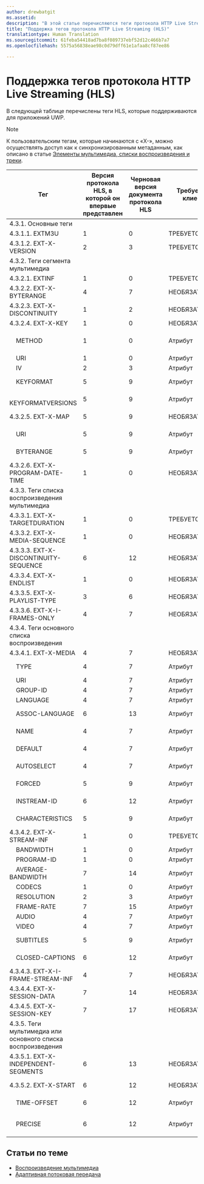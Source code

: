 ```yaml
---
author: drewbatgit
ms.assetid: 
description: "В этой статье перечисляются теги протокола HTTP Live Streaming (HLS), поддерживаемые для приложений UWP."
title: "Поддержка тегов протокола HTTP Live Streaming (HLS)"
translationtype: Human Translation
ms.sourcegitcommit: 61feba54418ad7ba8f089737ebf52d12c466b7a7
ms.openlocfilehash: 5575a56838eae98c0d79dff61e1afaa8cf87ee86

---
```


# <a name="http-live-streaming-hls-tag-support"></a>Поддержка тегов протокола HTTP Live Streaming (HLS)
В следующей таблице перечислены теги HLS, которые поддерживаются для приложений UWP.

> [!NOTE] 
> К пользовательским тегам, которые начинаются с «X-», можно осуществлять доступ как к синхронизированным метаданным, как описано в статье [Элементы мультимедиа, списки воспроизведения и треки](media-playback-with-mediasource.md).

|Тег |Версия протокола HLS, в которой он впервые представлен|Черновая версия документа протокола HLS|Требуется в клиенте|Июльский выпуск Windows 10|Windows 10 (версия 1511)|Windows 10 (версия 1606) |
|---------------------|-----------|--------------|---------|--------------|-----|-----|
|4.3.1.  Основные теги                 |             |                   |         |             |     |    |
| 4.3.1.1.  EXTM3U |1|0|ТРЕБУЕТСЯ|Поддерживается|Поддерживается|Поддерживается|
| 4.3.1.2.  EXT-X-VERSION |2|3|ТРЕБУЕТСЯ|Поддерживается|Поддерживается|Поддерживается
|4.3.2.  Теги сегмента мультимедиа                 |             |                   |         |             |     |    | 
| 4.3.2.1.  EXTINF  |1|0|ТРЕБУЕТСЯ|Поддерживается|Поддерживается|Поддерживается
| 4.3.2.2.  EXT-X-BYTERANGE |4|7|НЕОБЯЗАТЕЛЬНО|Поддерживается|Поддерживается|Поддерживается|
| 4.3.2.3.  EXT-X-DISCONTINUITY |1|2|НЕОБЯЗАТЕЛЬНО|Поддерживается|Поддерживается|Поддерживается|
| 4.3.2.4.  EXT-X-KEY |1|0|НЕОБЯЗАТЕЛЬНО|Поддерживается|Поддерживается|Поддерживается|
|&nbsp;&nbsp;&nbsp; METHOD|1|0|Атрибут|"NONE, AES-128"|"NONE, AES-128"|"NONE, AES-128, SAMPLE-AES"|
|&nbsp;&nbsp;&nbsp; URI|1|0|Атрибут|Поддерживается|Поддерживается|Поддерживается|
|&nbsp;&nbsp;&nbsp; IV|2|3|Атрибут|Поддерживается|Поддерживается|Поддерживается|
|&nbsp;&nbsp;&nbsp; KEYFORMAT|5|9|Атрибут|Не поддерживается|Не поддерживается|Не поддерживается|
|&nbsp;&nbsp;&nbsp; KEYFORMATVERSIONS|5|9|Атрибут|Не поддерживается|Не поддерживается|Не поддерживается|
| 4.3.2.5.  EXT-X-MAP |5|9|НЕОБЯЗАТЕЛЬНО|Не поддерживается|Не поддерживается|Не поддерживается|
|&nbsp;&nbsp;&nbsp; URI|5|9|Атрибут|Не поддерживается|Не поддерживается|Не поддерживается|
|&nbsp;&nbsp;&nbsp; BYTERANGE|5|9|Атрибут|Не поддерживается|Не поддерживается|Не поддерживается|
| 4.3.2.6.  EXT-X-PROGRAM-DATE-TIME |1|0|НЕОБЯЗАТЕЛЬНО|Не поддерживается|Не поддерживается|Не поддерживается|
|4.3.3.  Теги списка воспроизведения мультимедиа                 |             |                   |         |             |     |    | 
| 4.3.3.1.  EXT-X-TARGETDURATION  |1|0|ТРЕБУЕТСЯ|Поддерживается|Поддерживается|Поддерживается|
| 4.3.3.2.  EXT-X-MEDIA-SEQUENCE  |1|0|НЕОБЯЗАТЕЛЬНО|Поддерживается|Поддерживается|Поддерживается|
| 4.3.3.3.  EXT-X-DISCONTINUITY-SEQUENCE|6|12|НЕОБЯЗАТЕЛЬНО|Не поддерживается|Не поддерживается|Не поддерживается|
| 4.3.3.4.  EXT-X-ENDLIST |1|0|НЕОБЯЗАТЕЛЬНО|Поддерживается|Поддерживается|Поддерживается|
| 4.3.3.5.  EXT-X-PLAYLIST-TYPE |3|6|НЕОБЯЗАТЕЛЬНО|Поддерживается|Поддерживается|Поддерживается|
| 4.3.3.6.  EXT-X-I-FRAMES-ONLY |4|7|НЕОБЯЗАТЕЛЬНО|Не поддерживается|Не поддерживается|Не поддерживается|
|4.3.4.  Теги основного списка воспроизведения                 |             |                   |         |             |     |    |
| 4.3.4.1.  EXT-X-MEDIA |4|7|НЕОБЯЗАТЕЛЬНО|Поддерживается|Поддерживается|Поддерживается|
|&nbsp;&nbsp;&nbsp;  TYPE|4|7|Атрибут|"AUDIO, VIDEO"|"AUDIO, VIDEO"|"AUDIO, VIDEO, SUBTITLES"|
|&nbsp;&nbsp;&nbsp;  URI|4|7|Атрибут|Поддерживается|Поддерживается|Поддерживается|
|&nbsp;&nbsp;&nbsp;  GROUP-ID|4|7|Атрибут|Поддерживается|Поддерживается|Поддерживается|
|&nbsp;&nbsp;&nbsp;  LANGUAGE|4|7|Атрибут|Поддерживается|Поддерживается|Поддерживается|
|&nbsp;&nbsp;&nbsp;  ASSOC-LANGUAGE|6|13|Атрибут|Не поддерживается|Не поддерживается|Не поддерживается|
|&nbsp;&nbsp;&nbsp;  NAME|4|7|Атрибут|Не поддерживается|Не поддерживается|Поддерживается|
|&nbsp;&nbsp;&nbsp;  DEFAULT|4|7|Атрибут|Не поддерживается|Не поддерживается|Не поддерживается|
|&nbsp;&nbsp;&nbsp;  AUTOSELECT|4|7|Атрибут|Не поддерживается|Не поддерживается|Не поддерживается|
|&nbsp;&nbsp;&nbsp;  FORCED|5|9|Атрибут|Не поддерживается|Не поддерживается|Не поддерживается|
|&nbsp;&nbsp;&nbsp;  INSTREAM-ID|6|12|Атрибут|Не поддерживается|Не поддерживается|Не поддерживается|
|&nbsp;&nbsp;&nbsp;  CHARACTERISTICS|5|9|Атрибут|Не поддерживается|Не поддерживается|Не поддерживается|
| 4.3.4.2.  EXT-X-STREAM-INF  |1|0|ТРЕБУЕТСЯ|Поддерживается|Поддерживается|Поддерживается|
|&nbsp;&nbsp;&nbsp;  BANDWIDTH|1|0|Атрибут|Поддерживается|Поддерживается|Поддерживается|
|&nbsp;&nbsp;&nbsp;  PROGRAM-ID|1|0|Атрибут|Отсутствует|Отсутствует|Отсутствует|
|&nbsp;&nbsp;&nbsp;  AVERAGE-BANDWIDTH|7|14|Атрибут|Не поддерживается|Не поддерживается|Не поддерживается|
|&nbsp;&nbsp;&nbsp;  CODECS|1|0|Атрибут|Поддерживается|Поддерживается|Поддерживается|
|&nbsp;&nbsp;&nbsp;  RESOLUTION|2|3|Атрибут|Поддерживается|Поддерживается|Поддерживается|
|&nbsp;&nbsp;&nbsp;  FRAME-RATE|7|15|Атрибут|Отсутствует|Отсутствует|Отсутствует|
|&nbsp;&nbsp;&nbsp;  AUDIO|4|7|Атрибут|Поддерживается|Поддерживается|Поддерживается|
|&nbsp;&nbsp;&nbsp;  VIDEO|4|7|Атрибут|Поддерживается|Поддерживается|Поддерживается|
|&nbsp;&nbsp;&nbsp;  SUBTITLES|5|9|Атрибут|Не поддерживается|Не поддерживается|Поддерживается|
|&nbsp;&nbsp;&nbsp;  CLOSED-CAPTIONS|6|12|Атрибут|Не поддерживается|Не поддерживается|Не поддерживается|
| 4.3.4.3.  EXT-X-I-FRAME-STREAM-INF  |4|7|НЕОБЯЗАТЕЛЬНО|Не поддерживается|Не поддерживается|Не поддерживается|
| 4.3.4.4.  EXT-X-SESSION-DATA  |7|14|НЕОБЯЗАТЕЛЬНО|Не поддерживается|Не поддерживается|Не поддерживается|
| 4.3.4.5.  EXT-X-SESSION-KEY |7|17|НЕОБЯЗАТЕЛЬНО|Не поддерживается|Не поддерживается|Не поддерживается|
|4.3.5.  Теги мультимедиа или основного списка воспроизведения                  |             |                   |         |             |     |    |
| 4.3.5.1.  EXT-X-INDEPENDENT-SEGMENTS |6|13|НЕОБЯЗАТЕЛЬНО|Не поддерживается|Поддерживается|Поддерживается|
| 4.3.5.2.  EXT-X-START  |6|12|НЕОБЯЗАТЕЛЬНО|Не поддерживается|Частично поддерживается|Частично поддерживается|
|&nbsp;&nbsp;&nbsp;  TIME-OFFSET|6|12|Атрибут|Не поддерживается|Поддерживается|Поддерживается|
|&nbsp;&nbsp;&nbsp;  PRECISE|6|12|Атрибут|Не поддерживается|Не поддерживается (по умолчанию)|Не поддерживается (по умолчанию)|



## <a name="related-topics"></a>Статьи по теме

* [Воспроизведение мультимедиа](media-playback.md)
* [Адаптивная потоковая передача](adaptive-streaming.md)
 

 







<!--HONumber=Dec16_HO1-->


